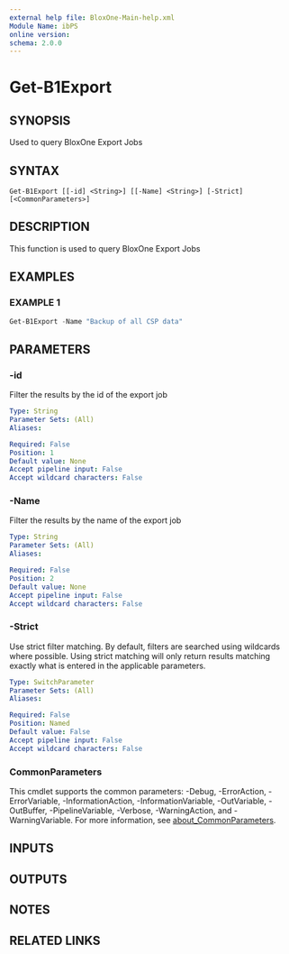 ```yaml
---
external help file: BloxOne-Main-help.xml
Module Name: ibPS
online version:
schema: 2.0.0
---
```


# Get-B1Export

## SYNOPSIS
Used to query BloxOne Export Jobs

## SYNTAX

```
Get-B1Export [[-id] <String>] [[-Name] <String>] [-Strict] [<CommonParameters>]
```

## DESCRIPTION
This function is used to query BloxOne Export Jobs

## EXAMPLES

### EXAMPLE 1
```powershell
Get-B1Export -Name "Backup of all CSP data"
```

## PARAMETERS

### -id
Filter the results by the id of the export job

```yaml
Type: String
Parameter Sets: (All)
Aliases:

Required: False
Position: 1
Default value: None
Accept pipeline input: False
Accept wildcard characters: False
```

### -Name
Filter the results by the name of the export job

```yaml
Type: String
Parameter Sets: (All)
Aliases:

Required: False
Position: 2
Default value: None
Accept pipeline input: False
Accept wildcard characters: False
```

### -Strict
Use strict filter matching.
By default, filters are searched using wildcards where possible.
Using strict matching will only return results matching exactly what is entered in the applicable parameters.

```yaml
Type: SwitchParameter
Parameter Sets: (All)
Aliases:

Required: False
Position: Named
Default value: False
Accept pipeline input: False
Accept wildcard characters: False
```

### CommonParameters
This cmdlet supports the common parameters: -Debug, -ErrorAction, -ErrorVariable, -InformationAction, -InformationVariable, -OutVariable, -OutBuffer, -PipelineVariable, -Verbose, -WarningAction, and -WarningVariable. For more information, see [about_CommonParameters](http://go.microsoft.com/fwlink/?LinkID=113216).

## INPUTS

## OUTPUTS

## NOTES

## RELATED LINKS
